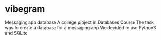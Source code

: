 # vibegram
Messaging app database
A college project in Databases Course
The task was to create a database for a messaging app
We decided to use Python3 and SQLite
